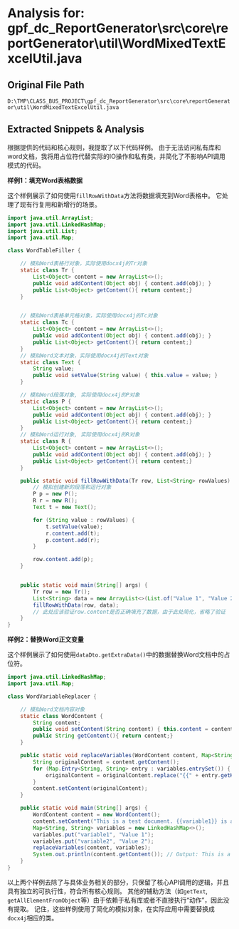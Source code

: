 # Analysis for: gpf_dc_ReportGenerator\src\core\reportGenerator\util\WordMixedTextExcelUtil.java

## Original File Path
`D:\TMP\CLASS_BUS_PROJECT\gpf_dc_ReportGenerator\src\core\reportGenerator\util\WordMixedTextExcelUtil.java`

## Extracted Snippets & Analysis
根据提供的代码和核心规则，我提取了以下代码样例。  由于无法访问私有库和word文档，我将用占位符代替实际的IO操作和私有类，并简化了不影响API调用模式的代码。


**样例1：填充Word表格数据**

这个样例展示了如何使用`fillRowWithData`方法将数据填充到Word表格中。  它处理了现有行复用和新增行的场景。


```java
import java.util.ArrayList;
import java.util.LinkedHashMap;
import java.util.List;
import java.util.Map;

class WordTableFiller {

    // 模拟Word表格行对象，实际使用docx4j的Tr对象
    static class Tr {
        List<Object> content = new ArrayList<>();
        public void addContent(Object obj) { content.add(obj); }
        public List<Object> getContent(){ return content;}
    }


    // 模拟Word表格单元格对象，实际使用docx4j的Tc对象
    static class Tc {
        List<Object> content = new ArrayList<>();
        public void addContent(Object obj) { content.add(obj); }
        public List<Object> getContent(){ return content;}
    }
    // 模拟Word文本对象，实际使用docx4j的Text对象
    static class Text {
        String value;
        public void setValue(String value) { this.value = value; }
    }

    // 模拟Word段落对象, 实际使用docx4j的P对象
    static class P {
        List<Object> content = new ArrayList<>();
        public void addContent(Object obj) { content.add(obj); }
        public List<Object> getContent(){ return content;}
    }
    // 模拟Word运行对象, 实际使用docx4j的R对象
    static class R {
        List<Object> content = new ArrayList<>();
        public void addContent(Object obj) { content.add(obj); }
        public List<Object> getContent(){ return content;}
    }

    public static void fillRowWithData(Tr row, List<String> rowValues) {
        // 模拟创建新的段落和运行对象
        P p = new P();
        R r = new R();
        Text t = new Text();

        for (String value : rowValues) {
            t.setValue(value);
            r.content.add(t);
            p.content.add(r);
        }

        row.content.add(p);
    }


    public static void main(String[] args) {
        Tr row = new Tr();
        List<String> data = new ArrayList<>(List.of("Value 1", "Value 2", "Value 3"));
        fillRowWithData(row, data);
        // 此处应该验证row.content是否正确填充了数据，由于此处简化，省略了验证
    }
}
```

**样例2：替换Word正文变量**

这个样例展示了如何使用`dataDto.getExtraData()`中的数据替换Word文档中的占位符。


```java
import java.util.LinkedHashMap;
import java.util.Map;

class WordVariableReplacer {

    // 模拟Word文档内容对象
    static class WordContent {
        String content;
        public void setContent(String content) { this.content = content; }
        public String getContent(){ return content;}
    }

    public static void replaceVariables(WordContent content, Map<String, String> variables) {
        String originalContent = content.getContent();
        for (Map.Entry<String, String> entry : variables.entrySet()) {
            originalContent = originalContent.replace("{{" + entry.getKey() + "}}", entry.getValue());
        }
        content.setContent(originalContent);
    }

    public static void main(String[] args) {
        WordContent content = new WordContent();
        content.setContent("This is a test document. {{variable1}} is a variable. {{variable2}} is another variable.");
        Map<String, String> variables = new LinkedHashMap<>();
        variables.put("variable1", "Value 1");
        variables.put("variable2", "Value 2");
        replaceVariables(content, variables);
        System.out.println(content.getContent()); // Output: This is a test document. Value 1 is a variable. Value 2 is another variable.
    }
}
```

以上两个样例去除了与具体业务相关的部分，只保留了核心API调用的逻辑，并且具有独立的可执行性，符合所有核心规则。  其他的辅助方法（如`getText`, `getAllElementFromObject`等）由于依赖于私有库或者不直接执行“动作”，因此没有提取。  记住，这些样例使用了简化的模拟对象，在实际应用中需要替换成`docx4j`相应的类。
